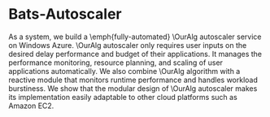 # Bats-Autoscaler
As a system, we build a \emph{fully-automated} \OurAlg autoscaler service on Windows Azure. \OurAlg autoscaler only requires user inputs on the desired delay performance and budget of their applications. It manages the performance monitoring, resource planning, and scaling of user applications automatically. We also combine \OurAlg algorithm with a reactive module that monitors runtime performance and handles workload burstiness. We show that the modular design of \OurAlg autoscaler makes its implementation easily adaptable to other cloud platforms such as Amazon EC2.

